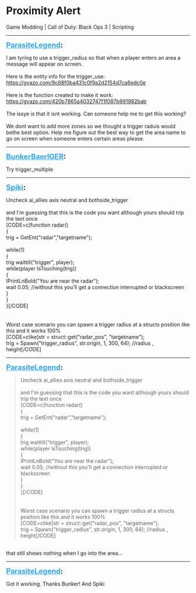 # Proximity Alert
Game Modding | Call of Duty: Black Ops 3 | Scripting

---
<strong style="font-size: 1.4em;"><span style="text-decoration: underline;text-decoration-color: #34a7f9;"><span style="color:#34a7f9;">ParasiteLegend</span></span>:</strong>

<p>I am tyring to use a trigger_radius so that when a player enters an area a message will appear on screen. <br /><br />Here is the entity info for the trigger_use:<br /><a href="https://gyazo.com/9c68f0ba431c0f9a2d2154d7ca6edc0e">https://gyazo.com/9c68f0ba431c0f9a2d2154d7ca6edc0e</a><br /><br />Here is the function created to make it work:<br /><a href="https://gyazo.com/420b7865a4032747f1f087b991982bab">https://gyazo.com/420b7865a4032747f1f087b991982bab</a><br /><br />The issye is that it isnt working. Can someone help me to get this working?<br /><br />We dont want to add more zones so we thought a trigger raduis would bethe best option. Help me figure out the best way to get the area name to go on screen when someone enters certain areas please.</p>

---
<strong style="font-size: 1.4em;"><span style="text-decoration: underline;text-decoration-color: #34a7f9;"><span style="color:#34a7f9;">BunkerBaerIGER</span></span>:</strong>

<p>Try trigger_multiple</p>

---
<strong style="font-size: 1.4em;"><span style="text-decoration: underline;text-decoration-color: #34a7f9;"><span style="color:#34a7f9;">Spiki</span></span>:</strong>

<p>Uncheck ai_allies axis neutral and bothside_trigger<br /><br />and I&#39;m guessing that this is the code you want although yours should trip the text once<br />[CODE=c]function radar()<br />{<br />trig = GetEnt(&quot;radar&quot;,&quot;targetname&quot;);<br /><br />while(1)<br />    {<br />    trig waittill(&quot;trigger&quot;, player);<br />    while(player IsTouching(trig))<br />        {<br />        IPrintLnBold(&quot;You are near the radar&quot;);<br />        wait 0.05; //without this you&#39;ll get a connection interrupted or blackscreen<br />        }<br />    }<br />}[/CODE]<br /><br /><br />Worst case scenario you can spawn a trigger radius at a structs position like this and it works 100%<br />[CODE=clike]str = struct::get(&quot;radar_pos&quot;, &quot;targetname&quot;);<br />trig = Spawn(&quot;trigger_radius&quot;, str.origin, 1, 300, 64); //radius , height[/CODE]</p>

---
<strong style="font-size: 1.4em;"><span style="text-decoration: underline;text-decoration-color: #34a7f9;"><span style="color:#34a7f9;">ParasiteLegend</span></span>:</strong>

<p><blockquote>Uncheck ai_allies axis neutral and bothside_trigger<br /><br />and I&#39;m guessing that this is the code you want although yours should trip the text once<br />[CODE=c]function radar()<br />{<br />trig = GetEnt(&quot;radar&quot;,&quot;targetname&quot;);<br /><br />while(1)<br />    {<br />    trig waittill(&quot;trigger&quot;, player);<br />    while(player IsTouching(trig))<br />        {<br />        IPrintLnBold(&quot;You are near the radar&quot;);<br />        wait 0.05; //without this you&#39;ll get a connection interrupted or blackscreen<br />        }<br />    }<br />}[/CODE]<br /><br /><br />Worst case scenario you can spawn a trigger radius at a structs position like this and it works 100%<br />[CODE=clike]str = struct::get(&quot;radar_pos&quot;, &quot;targetname&quot;);<br />trig = Spawn(&quot;trigger_radius&quot;, str.origin, 1, 300, 64); //radius , height[/CODE]<br /></blockquote><br />that still shows nothing when I go into the area...</p>

---
<strong style="font-size: 1.4em;"><span style="text-decoration: underline;text-decoration-color: #34a7f9;"><span style="color:#34a7f9;">ParasiteLegend</span></span>:</strong>

<p>Got it working. Thanks Bunker! And Spiki</p>
